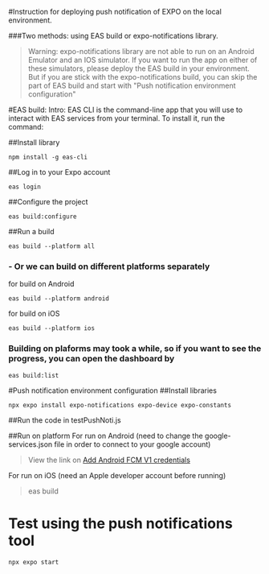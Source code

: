 #Instruction for deploying push notification of EXPO on the local environment. 

###Two methods: using EAS build or expo-notifications library.

>Warning: expo-notifications library are not able to run on an Android Emulator and an IOS simulator. 
If you want to run the app on either of these simulators, please deploy the EAS build in your environment.  
> But if you are stick with the expo-notifications build, you can skip the part of EAS build and start with 
"Push notification environment configuration"

#EAS build: 
Intro: EAS CLI is the command-line app that you will use to interact with EAS services from your terminal. To install it, run the command:

##Install library
```
npm install -g eas-cli
```
##Log in to your Expo account
```
eas login
```
##Configure the project
```
eas build:configure
```
##Run a build
```
eas build --platform all
```
### - Or we can build on different platforms separately
for build on Android
```
eas build --platform android
```
for build on iOS 
```
eas build --platform ios
```
### Building on plaforms may took a while, so if you want to see the progress, you can open the dashboard by
```
eas build:list
```

#Push notification environment configuration
##Install libraries
```
npx expo install expo-notifications expo-device expo-constants
```
##Run the code in testPushNoti.js


##Run on platform
For run on Android (need to change the google-services.json file in order to connect to your google account)
> View the link on [Add Android FCM V1 credentials](https://docs.expo.dev/push-notifications/fcm-credentials)

For run on iOS (need an Apple developer account before running)
> eas build

# Test using the push notifications tool
```
npx expo start
```